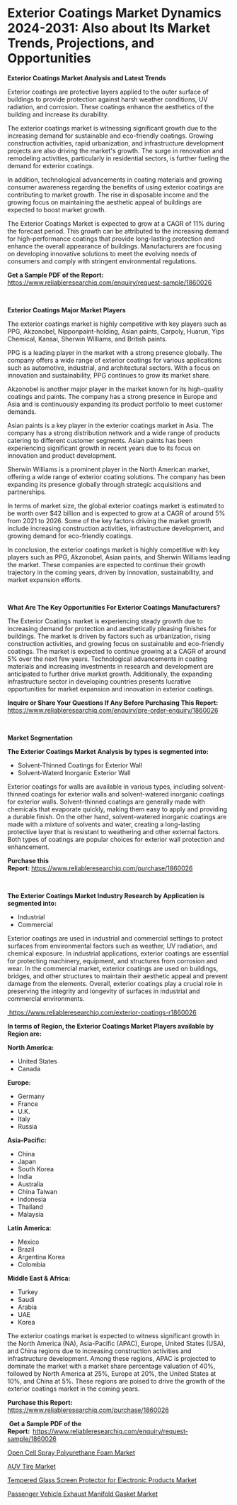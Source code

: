 <p><h1>Exterior Coatings Market Dynamics 2024-2031: Also about Its Market Trends, Projections, and Opportunities</h1></p><p><strong>Exterior Coatings Market Analysis and Latest Trends</strong></p>
<p><p>Exterior coatings are protective layers applied to the outer surface of buildings to provide protection against harsh weather conditions, UV radiation, and corrosion. These coatings enhance the aesthetics of the building and increase its durability.</p><p>The exterior coatings market is witnessing significant growth due to the increasing demand for sustainable and eco-friendly coatings. Growing construction activities, rapid urbanization, and infrastructure development projects are also driving the market's growth. The surge in renovation and remodeling activities, particularly in residential sectors, is further fueling the demand for exterior coatings.</p><p>In addition, technological advancements in coating materials and growing consumer awareness regarding the benefits of using exterior coatings are contributing to market growth. The rise in disposable income and the growing focus on maintaining the aesthetic appeal of buildings are expected to boost market growth.</p><p>The Exterior Coatings Market is expected to grow at a CAGR of 11% during the forecast period. This growth can be attributed to the increasing demand for high-performance coatings that provide long-lasting protection and enhance the overall appearance of buildings. Manufacturers are focusing on developing innovative solutions to meet the evolving needs of consumers and comply with stringent environmental regulations.</p></p>
<p><strong>Get a Sample PDF of the Report:&nbsp;</strong> <a href="https://www.reliableresearchiq.com/enquiry/request-sample/1860026">https://www.reliableresearchiq.com/enquiry/request-sample/1860026</a></p>
<p>&nbsp;</p>
<p><strong>Exterior Coatings Major Market Players</strong></p>
<p><p>The exterior coatings market is highly competitive with key players such as PPG, Akzonobel, Nipponpaint-holding, Asian paints, Carpoly, Huarun, Yips Chemical, Kansai, Sherwin Williams, and British paints. </p><p>PPG is a leading player in the market with a strong presence globally. The company offers a wide range of exterior coatings for various applications such as automotive, industrial, and architectural sectors. With a focus on innovation and sustainability, PPG continues to grow its market share.</p><p>Akzonobel is another major player in the market known for its high-quality coatings and paints. The company has a strong presence in Europe and Asia and is continuously expanding its product portfolio to meet customer demands.</p><p>Asian paints is a key player in the exterior coatings market in Asia. The company has a strong distribution network and a wide range of products catering to different customer segments. Asian paints has been experiencing significant growth in recent years due to its focus on innovation and product development.</p><p>Sherwin Williams is a prominent player in the North American market, offering a wide range of exterior coating solutions. The company has been expanding its presence globally through strategic acquisitions and partnerships.</p><p>In terms of market size, the global exterior coatings market is estimated to be worth over $42 billion and is expected to grow at a CAGR of around 5% from 2021 to 2026. Some of the key factors driving the market growth include increasing construction activities, infrastructure development, and growing demand for eco-friendly coatings.</p><p>In conclusion, the exterior coatings market is highly competitive with key players such as PPG, Akzonobel, Asian paints, and Sherwin Williams leading the market. These companies are expected to continue their growth trajectory in the coming years, driven by innovation, sustainability, and market expansion efforts.</p></p>
<p>&nbsp;</p>
<p><strong>What Are The Key Opportunities For Exterior Coatings Manufacturers?</strong></p>
<p><p>The Exterior Coatings market is experiencing steady growth due to increasing demand for protection and aesthetically pleasing finishes for buildings. The market is driven by factors such as urbanization, rising construction activities, and growing focus on sustainable and eco-friendly coatings. The market is expected to continue growing at a CAGR of around 5% over the next few years. Technological advancements in coating materials and increasing investments in research and development are anticipated to further drive market growth. Additionally, the expanding infrastructure sector in developing countries presents lucrative opportunities for market expansion and innovation in exterior coatings.</p></p>
<p><strong>Inquire or Share Your Questions If Any Before Purchasing This Report:</strong> <a href="https://www.reliableresearchiq.com/enquiry/pre-order-enquiry/1860026">https://www.reliableresearchiq.com/enquiry/pre-order-enquiry/1860026</a></p>
<p>&nbsp;</p>
<p><strong>Market Segmentation</strong></p>
<p><strong>The Exterior Coatings Market Analysis by types is segmented into:</strong></p>
<p><ul><li>Solvent-Thinned Coatings for Exterior Wall</li><li>Solvent-Waterd Inorganic Exterior Wall</li></ul></p>
<p><p>Exterior coatings for walls are available in various types, including solvent-thinned coatings for exterior walls and solvent-watered inorganic coatings for exterior walls. Solvent-thinned coatings are generally made with chemicals that evaporate quickly, making them easy to apply and providing a durable finish. On the other hand, solvent-watered inorganic coatings are made with a mixture of solvents and water, creating a long-lasting protective layer that is resistant to weathering and other external factors. Both types of coatings are popular choices for exterior wall protection and enhancement.</p></p>
<p><strong>Purchase this Report:&nbsp;</strong><a href="https://www.reliableresearchiq.com/purchase/1860026">https://www.reliableresearchiq.com/purchase/1860026</a></p>
<p>&nbsp;</p>
<p><strong>The Exterior Coatings Market Industry Research by Application is segmented into:</strong></p>
<p><ul><li>Industrial</li><li>Commercial</li></ul></p>
<p><p>Exterior coatings are used in industrial and commercial settings to protect surfaces from environmental factors such as weather, UV radiation, and chemical exposure. In industrial applications, exterior coatings are essential for protecting machinery, equipment, and structures from corrosion and wear. In the commercial market, exterior coatings are used on buildings, bridges, and other structures to maintain their aesthetic appeal and prevent damage from the elements. Overall, exterior coatings play a crucial role in preserving the integrity and longevity of surfaces in industrial and commercial environments.</p></p>
<p><a href="https://www.reliableresearchiq.com/exterior-coatings-r1860026">&nbsp;https://www.reliableresearchiq.com/exterior-coatings-r1860026</a></p>
<p><strong>In terms of Region, the Exterior Coatings Market Players available by Region are:</strong></p>
<p>
    <p> <strong> North America: </strong>
        <ul>
            <li>United States</li>
            <li>Canada</li>
        </ul>
        </p> 
    <p> <strong> Europe: </strong>
        <ul>
            <li>Germany</li>
            <li>France</li>
            <li>U.K.</li>
            <li>Italy</li>
            <li>Russia</li>
        </ul>
        </p> 
    <p> <strong> Asia-Pacific: </strong>
        <ul>
            <li>China</li>
            <li>Japan</li>
            <li>South Korea</li>
            <li>India</li>
            <li>Australia</li>
            <li>China Taiwan</li>
            <li>Indonesia</li>
            <li>Thailand</li>
            <li>Malaysia</li>
        </ul>
        </p> 
    <p> <strong> Latin America: </strong>
        <ul>
            <li>Mexico</li>
            <li>Brazil</li>
            <li>Argentina Korea</li>
            <li>Colombia</li>
        </ul>
        </p> 
    <p> <strong> Middle East & Africa: </strong>
        <ul>
            <li>Turkey</li>
            <li>Saudi</li>
            <li>Arabia</li>
            <li>UAE</li>
            <li>Korea</li>
        </ul>
    </p>
    </p>
<p><p>The exterior coatings market is expected to witness significant growth in the North America (NA), Asia-Pacific (APAC), Europe, United States (USA), and China regions due to increasing construction activities and infrastructure development. Among these regions, APAC is projected to dominate the market with a market share percentage valuation of 40%, followed by North America at 25%, Europe at 20%, the United States at 10%, and China at 5%. These regions are poised to drive the growth of the exterior coatings market in the coming years.</p></p>
<p><strong>Purchase this Report: </strong><a href="https://www.reliableresearchiq.com/purchase/1860026">https://www.reliableresearchiq.com/purchase/1860026</a></p>
<p>&nbsp;<strong>Get a Sample PDF of the Report:&nbsp;&nbsp;</strong><a href="https://www.reliableresearchiq.com/enquiry/request-sample/1860026">https://www.reliableresearchiq.com/enquiry/request-sample/1860026</a></p>
<p><strong></strong></p>
<p><p><a href="https://github.com/AlysaLedner2023/Market-Research-Report-List-2/blob/main/open-cell-spray-polyurethane-foam-market.md">Open Cell Spray Polyurethane Foam Market</a></p><p><a href="https://medium.com/@jeniw10236654655/auv-tire-market-a-global-and-regional-analysis-2024-2031-ed022955d2ec">AUV Tire Market</a></p><p><a href="https://github.com/Sherrillcrooksxa8i18ucf2m/Market-Research-Report-List-3/blob/main/tempered-glass-screen-protector-for-electronic-products-market.md">Tempered Glass Screen Protector for Electronic Products Market</a></p><p><a href="https://medium.com/@kathleenjacksond65/passenger-vehicle-exhaust-manifold-gasket-market-size-market-segmentation-market-trends-and-310e0b8cfdd1">Passenger Vehicle Exhaust Manifold Gasket Market</a></p></p>